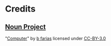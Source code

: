 <!--
  SPDX-FileCopyrightText: none
  SPDX-License-Identifier: CC0-1.0
-->

# Credits

## [Noun Project](https://thenounproject.com)
"[Computer](https://thenounproject.com/icon/computer-1013970/)" by [b farias](https://thenounproject.com/bfarias/) licensed under [CC-BY-3.0](https://spdx.org/licenses/CC-BY-3.0.html)
